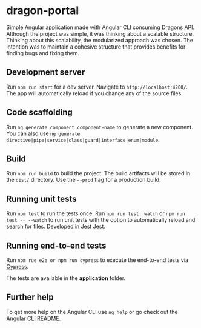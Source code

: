 # dragon-portal

Simple Angular application made with Angular CLI consuming Dragons API.
Although the project was simple, it was thinking about a scalable structure.
Thinking about this scalability, the modularized approach was chosen.
The intention was to maintain a cohesive structure that provides benefits for finding bugs and fixing them.

## Development server

Run `npm run start` for a dev server. Navigate to `http://localhost:4200/`. The app will automatically reload if you change any of the source files.

## Code scaffolding

Run `ng generate component component-name` to generate a new component. You can also use `ng generate directive|pipe|service|class|guard|interface|enum|module`.

## Build

Run `npm run build` to build the project. The build artifacts will be stored in the `dist/` directory. Use the `--prod` flag for a production build.

## Running unit tests

Run `npm test` to run the tests once.
Run `npm run test: watch` or `npm run test -- --watch` to run unit tests with the option to automatically reload and search for files.
Developed in Jest [Jest](https://jestjs.io/).

## Running end-to-end tests

Run `npm rue e2e or npm run cypress` to execute the end-to-end tests via [Cypress](https://docs.cypress.io/guides/overview/why-cypress.html).

The tests are available in the <b>application</b> folder.

## Further help

To get more help on the Angular CLI use `ng help` or go check out the [Angular CLI README](https://github.com/angular/angular-cli/blob/master/README.md).
